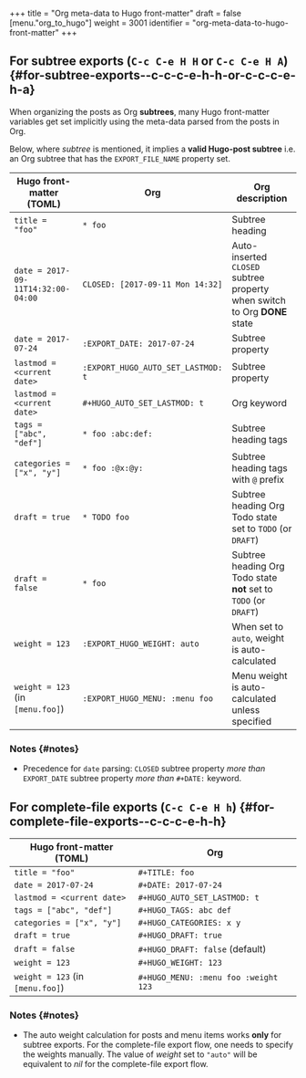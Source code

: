 +++
title = "Org meta-data to Hugo front-matter"
draft = false
[menu."org_to_hugo"]
  weight = 3001
  identifier = "org-meta-data-to-hugo-front-matter"
+++

## For subtree exports (`C-c C-e H H` or `C-c C-e H A`) {#for-subtree-exports--c-c-c-e-h-h-or-c-c-c-e-h-a}

When organizing the posts as Org **subtrees**, many Hugo front-matter
variables get set implicitly using the meta-data parsed from the posts
in Org.

Below, where _subtree_ is mentioned, it implies a **valid Hugo-post
subtree** i.e. an Org subtree that has the `EXPORT_FILE_NAME` property
set.

Hugo front-matter (TOML)           | Org                                | Org description
-----------------------------------|------------------------------------|--------------------------------------------------------------------------
`title = "foo"​`                    | `* foo`                            | Subtree heading
`date = 2017-09-11T14:32:00-04:00` | `CLOSED: [2017-09-11 Mon 14:32]`   | Auto-inserted `CLOSED` subtree property when switch to Org **DONE** state
`date = 2017-07-24`                | `:EXPORT_DATE: 2017-07-24`         | Subtree property
`lastmod = <current date>`         | `:EXPORT_HUGO_AUTO_SET_LASTMOD: t` | Subtree property
`lastmod = <current date>`         | `#+HUGO_AUTO_SET_LASTMOD: t`       | Org keyword
`tags = ["abc", "def"]`            | `* foo :abc:def:`                  | Subtree heading tags
`categories = ["x", "y"]`          | `* foo :@x:@y:`                    | Subtree heading tags with `@` prefix
`draft = true`                     | `* TODO foo`                       | Subtree heading Org Todo state set to `TODO` (or `DRAFT`)
`draft = false`                    | `* foo`                            | Subtree heading Org Todo state **not** set to `TODO` (or `DRAFT`)
`weight = 123`                     | `:EXPORT_HUGO_WEIGHT: auto`        | When set to `auto`, weight is auto-calculated
`weight = 123` (in `[menu.foo]`)   | `:EXPORT_HUGO_MENU: :menu foo`     | Menu weight is auto-calculated unless specified


### Notes {#notes}

-   Precedence for `date` parsing: `CLOSED` subtree property _more than_
    `EXPORT_DATE` subtree property _more than_ `#+DATE:` keyword.


## For complete-file exports (`C-c C-e H h`) {#for-complete-file-exports--c-c-c-e-h-h}

Hugo front-matter (TOML)         | Org
---------------------------------|-------------------------------------
`title = "foo"​`                  | `#+TITLE: foo`
`date = 2017-07-24`              | `#+DATE: 2017-07-24`
`lastmod = <current date>`       | `#+HUGO_AUTO_SET_LASTMOD: t`
`tags = ["abc", "def"]`          | `#+HUGO_TAGS: abc def`
`categories = ["x", "y"]`        | `#+HUGO_CATEGORIES: x y`
`draft = true`                   | `#+HUGO_DRAFT: true`
`draft = false`                  | `#+HUGO_DRAFT: false` (default)
`weight = 123`                   | `#+HUGO_WEIGHT: 123`
`weight = 123` (in `[menu.foo]`) | `#+HUGO_MENU: :menu foo :weight 123`


### Notes {#notes}

-   The auto weight calculation for posts and menu items works **only**
    for subtree exports. For the complete-file export flow, one needs to
    specify the weights manually. The value of _weight_ set to `"auto"`
    will be equivalent to _nil_ for the complete-file export flow.
